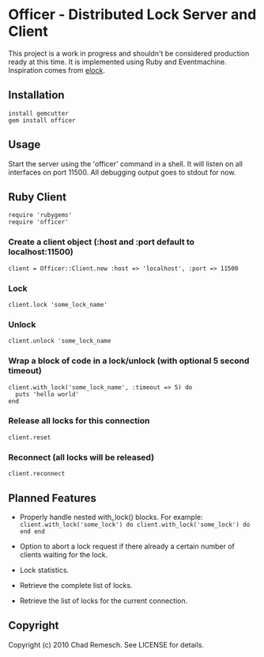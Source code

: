 # Officer - Distributed Lock Server and Client

This project is a work in progress and shouldn't be considered production ready at this time.
It is implemented using Ruby and Eventmachine. Inspiration comes from [elock](http://github.com/dustin/elock).

## Installation

	install gemcutter
	gem install officer

## Usage

Start the server using the 'officer' command in a shell.
It will listen on all interfaces on port 11500.
All debugging output goes to stdout for now.

## Ruby Client

	require 'rubygems'
	require 'officer'

### Create a client object (:host and :port default to localhost:11500)

	client = Officer::Client.new :host => 'localhost', :port => 11500

### Lock

	client.lock 'some_lock_name'

### Unlock

	client.unlock 'some_lock_name

### Wrap a block of code in a lock/unlock (with optional 5 second timeout)

	client.with_lock('some_lock_name', :timeout => 5) do
	  puts 'hello world'
	end

### Release all locks for this connection

	client.reset

### Reconnect (all locks will be released)

	client.reconnect

## Planned Features

- Properly handle nested with_lock() blocks.  For example:
	`client.with_lock('some_lock') do
	  client.with_lock('some_lock') do
	  end
	end`

- Option to abort a lock request if there already a certain number of clients waiting for the lock.
- Lock statistics.
- Retrieve the complete list of locks.
- Retrieve the list of locks for the current connection.

## Copyright

Copyright (c) 2010 Chad Remesch. See LICENSE for details.
